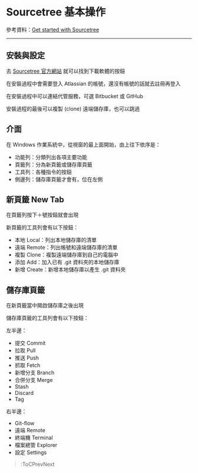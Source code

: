 # Sourcetree 基本操作

參考資料：[Get started with Sourcetree](https://confluence.atlassian.com/get-started-with-sourcetree)

---

## 安裝與設定

去 [Sourcetree 官方網站](https://www.sourcetreeapp.com/) 就可以找到下載軟體的按鈕

在安裝過程中會需要登入 Atlassian 的帳號，還沒有帳號的話就去註冊再登入

在安裝過程中可以連結代管服務，可選 Bitbucket 或 GitHub

安裝過程的最後可以複製 (clone) 遠端儲存庫，也可以跳過

## 介面

在 Windows 作業系統中，從視窗的最上面開始，由上往下依序是：

* 功能列：分類列出各項主要功能
* 頁籤列：分為新頁籤或儲存庫頁籤
* 工具列：各種指令的按鈕
* 側邊列：儲存庫頁籤才會有，位在左側

## 新頁籤 New Tab

在頁籤列按下＋號按鈕就會出現

新頁籤的工具列會有以下按鈕：

* 本地 Local：列出本地儲存庫的清單
* 遠端 Remote：列出帳號和遠端儲存庫的清單
* 複製 Clone：複製遠端儲存庫到自己的電腦中
* 添加 Add：加入已有 .git 資料夾的本地儲存庫
* 新增 Create：新增本地儲存庫以產生 .git 資料夾

## 儲存庫頁籤

在新頁籤當中開啟儲存庫之後出現

儲存庫頁籤的工具列會有以下按鈕：

左半邊：

* 提交 Commit
* 拉取 Pull
* 推送 Push
* 抓取 Fetch
* 新增分支 Branch
* 合併分支 Merge
* Stash
* Discard
* Tag

右半邊：

* Git-flow
* 遠端 Remote
* 終端機 Terminal
* 檔案總管 Explorer
* 設定 Settings

> :ToCPrevNext